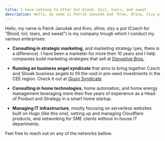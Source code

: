 ```yaml
---
title: I have nothing to offer but blood, toil, tears, and sweat
description: Hello, my name is Patrik Janušek and "Krev, dřina, slzy a pot" is my company trough which I conduct my various enterprises.
---
```


Hello, my name is Patrik Janušek and *Krev, dřina, slzy a pot* (Czech for "Blood, toil, tears, and sweat") is my company trough which I conduct my various enterprises:

- **Consulting in strategic marketing**, and marketing strategy (yes, there is a difference). I have been a marketer for more then 10 years and I help companies build marketing strategies that sell at [Disruptive Bros.](https://www.disruptivebros.com)

- **Running an business angel syndicate** that aims to bring together Czech and Slovak business angels to fill the void in pre-seed investments in the CEE region. Check it out at [Gluon Syndicate](https://www.gluon.vc).

- **Consulting in home technologies**, home automation, and home energy management leveraging more then five years of experience as a Head of Product and Strategy in a smart home startup.

- **Managing IT infrastructure**, mostly focusing on serverless websites built on Hugo (like this one), setting up and managing Cloudflare products, and networking for SME clients without in-house IT departments.

Feel free to reach out on any of the networks bellow.